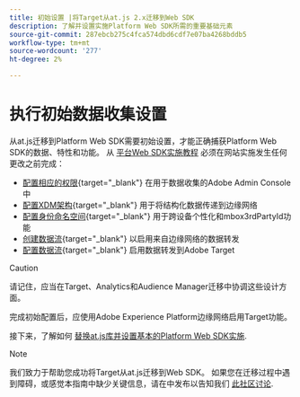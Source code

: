 ```yaml
---
title: 初始设置 |将Target从at.js 2.x迁移到Web SDK
description: 了解并设置实施Platform Web SDK所需的重要基础元素
source-git-commit: 287ebcb275c4fca574dbd6cdf7e07ba4268bddb5
workflow-type: tm+mt
source-wordcount: '277'
ht-degree: 2%

---
```


# 执行初始数据收集设置

从at.js迁移到Platform Web SDK需要初始设置，才能正确捕获Platform Web SDK的数据、特性和功能。 从 [平台Web SDK实施教程](https://experienceleague.adobe.com/docs/platform-learn/implement-web-sdk/overview.html?lang=zh-Hans) 必须在网站实施发生任何更改之前完成：

- [配置相应的权限](https://experienceleague.adobe.com/docs/platform-learn/implement-web-sdk/initial-configuration/configure-permissions.html){target="_blank"} 在用于数据收集的Adobe Admin Console中
- [配置XDM架构](https://experienceleague.adobe.com/docs/platform-learn/implement-web-sdk/initial-configuration/configure-schemas.html){target="_blank"} 用于将结构化数据传递到边缘网络
- [配置身份命名空间](https://experienceleague.adobe.com/docs/platform-learn/implement-web-sdk/initial-configuration/configure-identities.html){target="_blank"} 用于跨设备个性化和mbox3rdPartyId功能
- [创建数据流](https://experienceleague.adobe.com/docs/platform-learn/implement-web-sdk/initial-configuration/configure-datastream.html){target="_blank"} 以启用来自边缘网络的数据转发
- [配置数据流](https://experienceleague.adobe.com/docs/platform-learn/implement-web-sdk/applications-setup/setup-target.html#configure-the-datastream){target="_blank"} 启用数据转发到Adobe Target

>[!CAUTION]
>
>请记住，应当在Target、Analytics和Audience Manager迁移中协调这些设计方面。

完成初始配置后，应使用Adobe Experience Platform边缘网络启用Target功能。

接下来，了解如何 [替换at.js库并设置基本的Platform Web SDK实施](replace-library.md).

>[!NOTE]
>
>我们致力于帮助您成功将Target从at.js迁移到Web SDK。 如果您在迁移过程中遇到障碍，或感觉本指南中缺少关键信息，请在中发布以告知我们 [此社区讨论](https://experienceleaguecommunities.adobe.com/t5/adobe-experience-platform-data/tutorial-discussion-migrate-target-from-at-js-to-web-sdk/m-p/575587#M463).
